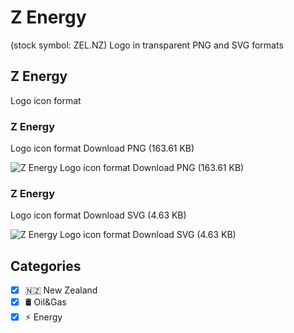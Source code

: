 # Z Energy
 (stock symbol: ZEL.NZ) Logo in transparent PNG and SVG formats

## Z Energy
 Logo icon format

### Z Energy
 Logo icon format Download PNG (163.61 KB)

![Z Energy
 Logo icon format Download PNG (163.61 KB)](/img/orig/ZEL.NZ-9ee1e38f.png)

### Z Energy
 Logo icon format Download SVG (4.63 KB)

![Z Energy
 Logo icon format Download SVG (4.63 KB)](/img/orig/ZEL.NZ-705efbcb.svg)



## Categories
- [x] 🇳🇿 New Zealand
- [x] 🛢 Oil&Gas
- [x] ⚡ Energy
